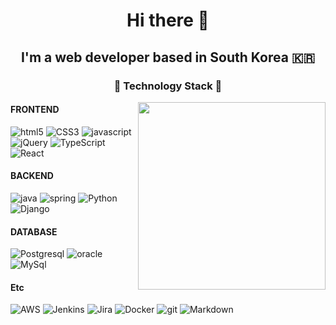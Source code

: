 <h1 align="center">Hi there 👋</h1>
<h2 align="center">I'm a web developer based in South Korea 🇰🇷</h2>
<h3 align="center">🤖 Technology Stack 🤖</h3>

<img align="right" src="https://user-images.githubusercontent.com/67419004/102719141-a2df5000-432f-11eb-8b7a-660f6f332cca.gif" width="300 " height="300" />

<h4>FRONTEND</h4>
<p>
  <img alt="html5" src="https://img.shields.io/badge/-HTML5-E34F26?logo=html5&logoColor=white" />
  <img alt="CSS3" src="https://img.shields.io/badge/-CSS3-1572B6?logo=CSS3&logoColor=white">
  <img alt="javascript" src="https://img.shields.io/badge/-JavaScript-F0DB4F?logo=javascript&logoColor=white" />
  <img alt="jQuery" src="https://img.shields.io/badge/jquery%20-%230769AD.svg?&logo=jquery&logoColor=white"/>
  <img alt="TypeScript" src="https://img.shields.io/badge/typescript%20-%23007ACC.svg?&logo=typescript&logoColor=white"/>
  <img alt="React" src="https://img.shields.io/badge/-React-45b8d8?logo=react&logoColor=white" />
</p>

<h4>BACKEND</h4>
<p>
  <img alt="java" src="https://img.shields.io/badge/java-%23ED8B00.svg?&logo=java&logoColor=white"/>
  <img alt="spring" src="https://img.shields.io/badge/spring%20-%236DB33F.svg?&logo=spring&logoColor=white"/>
  <img alt="Python" src="https://img.shields.io/badge/-python-306998?logo=python&logoColor=white" />
  <img alt="Django" src="https://img.shields.io/badge/-django-092e20?logo=django&logoColor=white" />
</p>
 
<h4>DATABASE</h4>
<p>
  <img alt="Postgresql" src="https://img.shields.io/badge/-postgresql-4479A1?logo=postgresql&logoColor=white">
  <img alt="oracle" src ="https://img.shields.io/badge/oracle%20-%23F00000.svg?&logo=oracle&logoColor=white" />
  <img alt="MySql" src="https://img.shields.io/badge/mysql-%2300f.svg?&&logo=mysql&logoColor=white"/>
</p>
 
<h4>Etc</h4>
<p>
  <img alt="AWS" src="https://img.shields.io/badge/Amazon_AWS-232F3E?style=flat&logo=Amazon-AWS&logoColor=white"/>
  <img alt="Jenkins" src="https://img.shields.io/badge/Jenkins-D24939?style=flat&logo=Jenkins&logoColor=white"/>
  <img alt="Jira" src="https://img.shields.io/badge/Jira_Software-0052CC?style=flat&logo=Jira-Software&logoColor=white"/>
  <img alt="Docker" src="https://img.shields.io/badge/-Docker-46a2f1?logo=docker&logoColor=white" />
  <img alt="git" src="https://img.shields.io/badge/-Git-F05032?logo=git&logoColor=white" />
  <img alt="Markdown" src="https://img.shields.io/badge/Markdown-000?logo=markdown&logoColor=white">
</p>
